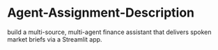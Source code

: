 # Agent-Assignment-Description
build a multi-source, multi-agent finance assistant that delivers spoken market briefs via a Streamlit app.
